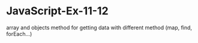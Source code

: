 # JavaScript-Ex-11-12
array and objects method for getting data with different method (map, find, forEach...)
